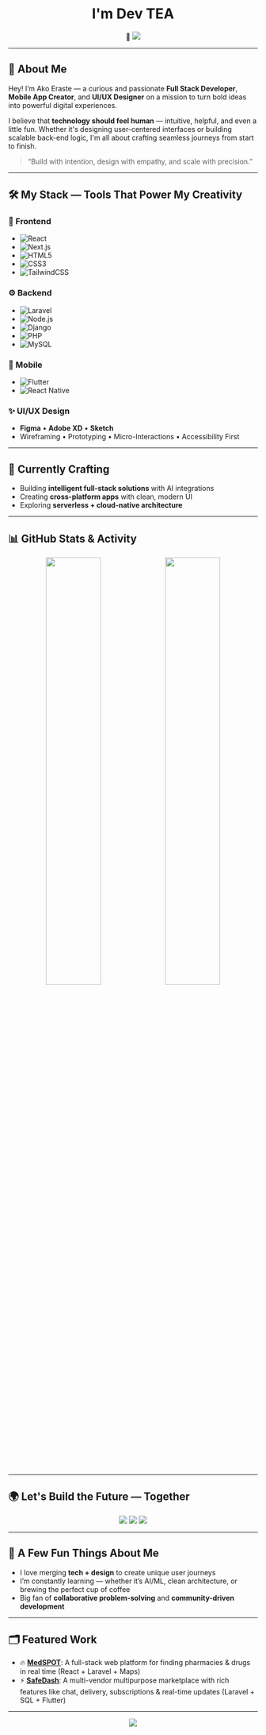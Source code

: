 <h1 align="center"> I'm Dev TEA</h1>

<p align="center">🚀
  <img src="https://readme-typing-svg.herokuapp.com?font=Fira+Code&size=24&pause=1000&color=F7993D&center=true&width=480&lines=Full+Stack+Developer;UI%2FUX+Designer;Passionate+Builder;Tech+Explorer;Bringing+Code+To+Life">
</p>

---

## 👋 About Me

Hey! I’m Ako Eraste — a curious and passionate **Full Stack Developer**, **Mobile App Creator**, and **UI/UX Designer** on a mission to turn bold ideas into powerful digital experiences.

I believe that **technology should feel human** — intuitive, helpful, and even a little fun. Whether it's designing user-centered interfaces or building scalable back-end logic, I'm all about crafting seamless journeys from start to finish.

> “Build with intention, design with empathy, and scale with precision.”

---

## 🛠️ My Stack — Tools That Power My Creativity

### 🎨 Frontend
- ![React](https://img.shields.io/badge/React-61DAFB?style=flat-square&logo=react&logoColor=black)
- ![Next.js](https://img.shields.io/badge/Next.js-000000?style=flat-square&logo=next-dot-js&logoColor=white)
- ![HTML5](https://img.shields.io/badge/HTML-E34F26?style=flat-square&logo=html5&logoColor=white)
- ![CSS3](https://img.shields.io/badge/CSS-1572B6?style=flat-square&logo=css3&logoColor=white)
- ![TailwindCSS](https://img.shields.io/badge/TailwindCSS-06B6D4?style=flat-square&logo=tailwind-css&logoColor=white)

### ⚙️ Backend
- ![Laravel](https://img.shields.io/badge/Laravel-FF2D20?style=flat-square&logo=laravel&logoColor=white)
- ![Node.js](https://img.shields.io/badge/Node.js-339933?style=flat-square&logo=node-dot-js&logoColor=white)
- ![Django](https://img.shields.io/badge/Django-092E20?style=flat-square&logo=django&logoColor=white)
- ![PHP](https://img.shields.io/badge/PHP-777BB4?style=flat-square&logo=php&logoColor=white)
- ![MySQL](https://img.shields.io/badge/MySQL-4479A1?style=flat-square&logo=mysql&logoColor=white)

### 📱 Mobile
- ![Flutter](https://img.shields.io/badge/Flutter-02569B?style=flat-square&logo=flutter&logoColor=white)
- ![React Native](https://img.shields.io/badge/React%20Native-61DAFB?style=flat-square&logo=react&logoColor=black)

### ✨ UI/UX Design
- **Figma** • **Adobe XD** • **Sketch**
- Wireframing • Prototyping • Micro-Interactions • Accessibility First

---

## 🚧 Currently Crafting
- Building **intelligent full-stack solutions** with AI integrations
- Creating **cross-platform apps** with clean, modern UI
- Exploring **serverless + cloud-native architecture**

---

## 📊 GitHub Stats & Activity

<div align="center">
  <img src="https://github-readme-stats.vercel.app/api?username=akoeraste&show_icons=true&theme=radical" width="47%">
  <img src="https://github-readme-streak-stats.herokuapp.com/?user=akoeraste&theme=radical" width="47%">
</div>

---

## 🌍 Let's Build the Future — Together

<p align="center">
  <a href="https://linkedin.com/in/akoeraste" target="_blank"><img src="https://img.shields.io/badge/LinkedIn-0A66C2?style=for-the-badge&logo=linkedin&logoColor=white"></a>
  <a href="https://twitter.com/akoeraste" target="_blank"><img src="https://img.shields.io/badge/Twitter-1DA1F2?style=for-the-badge&logo=twitter&logoColor=white"></a>
  <a href="https://facebook.com/akoeraste" target="_blank"><img src="https://img.shields.io/badge/Facebook-1877F2?style=for-the-badge&logo=facebook&logoColor=white"></a>
</p>

---

## 🧠 A Few Fun Things About Me
- I love merging **tech + design** to create unique user journeys
- I’m constantly learning — whether it’s AI/ML, clean architecture, or brewing the perfect cup of coffee
- Big fan of **collaborative problem-solving** and **community-driven development**

---

## 🗂️ Featured Work

- 🔥 [**MedSPOT**](https://github.com/akoeraste/medspot): A full-stack web platform for finding pharmacies & drugs in real time (React + Laravel + Maps)
- ⚡ [**SafeDash**](https://github.com/akoeraste/safedash): A multi-vendor multipurpose marketplace with rich features like chat, delivery, subscriptions & real-time updates (Laravel + SQL + Flutter)

---

<p align="center">
  <img src="https://readme-typing-svg.herokuapp.com?font=Fira+Code&size=24&pause=1000&color=F7993D&center=true&width=480&lines=Thanks+for+visiting!+;Let%27s+create+with+code+!">
</p>

